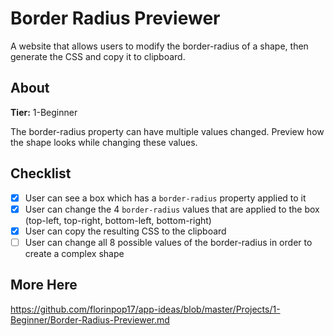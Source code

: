 # Border Radius Previewer
A website that allows users to modify the border-radius of a shape, then generate the CSS and copy it to clipboard.

## About
**Tier:** 1-Beginner

The border-radius property can have multiple values changed. Preview how the shape looks while changing these values.

## Checklist
-   [x] User can see a box which has a `border-radius` property applied to it
-   [x] User can change the 4 `border-radius` values that are applied to the box (top-left, top-right, bottom-left, bottom-right)
-   [x] User can copy the resulting CSS to the clipboard
-   [ ] User can change all 8 possible values of the border-radius in order to create a complex shape

## More Here
https://github.com/florinpop17/app-ideas/blob/master/Projects/1-Beginner/Border-Radius-Previewer.md
